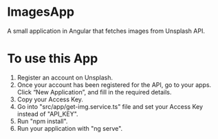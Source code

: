 # ImagesApp
A small application in Angular that fetches images from Unsplash API.

# To use this App
1. Register an account on Unsplash.
2. Once your account has been registered for the API, go to your apps. Click “New Application”, and fill in the required details.
3. Copy your Access Key.
4. Go into "src/app/get-img.service.ts" file and set your Access Key instead of "API_KEY".
5. Run "npm install".
6. Run your application with "ng serve".
